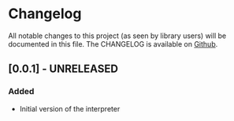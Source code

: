 
# Changelog

All notable changes to this project (as seen by library users) will be documented in this file.
The CHANGELOG is available on [Github](https://github.com/luc-tielen/souffle-haskell.git/CHANGELOG.md).


## [0.0.1] - UNRELEASED
### Added

- Initial version of the interpreter
